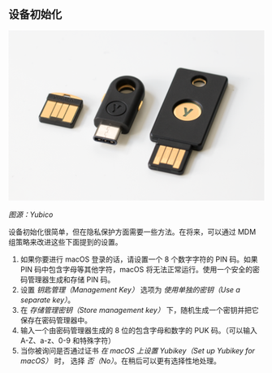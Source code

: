 ## 设备初始化

![](../images/yubikey-4-trio.png)

_图源：Yubico_

设备初始化很简单，但在隐私保护方面需要一些方法。在将来，可以通过 MDM 组策略来改进这些下面提到的设置。

1. 如果你要进行 macOS 登录的话，请设置一个 8 个数字字符的 PIN 码。如果 PIN 码中包含字母等其他字符，macOS 将无法正常运行。使用一个安全的密码管理器生成和存储 PIN 码。
2. 设置 _钥匙管理（Management Key）_ 选项为 _使用单独的密钥（Use a separate key）_。
3. 在 _存储管理密钥（Store management key）_ 下，随机生成一个密钥并把它保存在密码管理器中。
4. 输入一个由密码管理器生成的 8 位的包含字母和数字的 PUK 码。（可以输入 A-Z、a-z、0-9 和特殊字符）
5. 当你被询问是否通过证书 _在 macOS 上设置 Yubikey（Set up Yubikey for macOS）_ 时， 选择 _否（No）_。在稍后可以更有选择性地处理。
